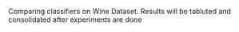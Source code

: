 Comparing classifiers on Wine Dataset. Results will be tabluted and consolidated after experiments are done
